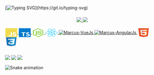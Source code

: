 ### <!--Olá, eu sou o Marcus/ Hi there, I'm Marcus :D-->

  [![Typing SVG](https://readme-typing-svg.herokuapp.com?font=Fira+Code&size=35&pause=1000&center=true&vCenter=true&width=1000&height=100&lines=Hi+Everyone+;I'm+Marcus+%3AD;Today+I'm++Javascript+Fullstack+Developer;Welcome+to+my+GitHub+profile;Check+out+the+projects!)](https://git.io/typing-svg)
  
###

<div align="center">
  <a href="https://github.com/marcus6n">
  <img width="50%" src="https://github-readme-stats.vercel.app/api?username=marcus6n&show_icons=true&theme=tokyonight&include_all_commits=true&count_private=true"/>
  <img width="42%" src="https://github-readme-stats.vercel.app/api/top-langs/?username=marcus6n&layout=compact&langs_count=7&theme=tokyonight"/>
</div>

<div style="display: inline_block"><br>
  <img align="center" alt="Marcus-Js" height="30" width="40" src="https://raw.githubusercontent.com/devicons/devicon/master/icons/javascript/javascript-plain.svg">
  <img align="center" alt="Marcus-Ts" height="30" width="40" src="https://raw.githubusercontent.com/devicons/devicon/master/icons/typescript/typescript-plain.svg">
  <img align="center" alt="Marcus-NodeJs" height="30" width="40" src="https://raw.githubusercontent.com/devicons/devicon/master/icons/nodejs/nodejs-original.svg">
  <img align="center" alt="Marcus-React" height="30" width="40" src="https://raw.githubusercontent.com/devicons/devicon/master/icons/react/react-original.svg">
  <img align="center" alt="Marcus-VueJs" height="30" width="40" src="https://cdn.jsdelivr.net/gh/devicons/devicon/icons/vuejs/vuejs-original.svg">
  <img align="center" alt="Marcus-AngularJs" height="30" width="40" src="https://cdn.jsdelivr.net/gh/devicons/devicon/icons/angularjs/angularjs-plain.svg">
  <img align="center" alt="Marcus-HTML" height="30" width="40" src="https://raw.githubusercontent.com/devicons/devicon/master/icons/html5/html5-original.svg">
  <img align="center" alt="Marcus-CSS" height="30" width="40" src="https://raw.githubusercontent.com/devicons/devicon/master/icons/css3/css3-original.svg">
</div>

 ##
 
 <div>
  <a href="https://instagram.com/marcusdeoliveiran" target="_blank"><img src="https://img.shields.io/badge/-Instagram-%23E4405F?style=for-the-badge&logo=instagram&logoColor=white" target="_blank"></a>
  <a href = "mailto:marcusdeoliveiraneves@gmail.com"><img src="https://img.shields.io/badge/-Gmail-%23333?style=for-the-badge&logo=gmail&logoColor=white" target="_blank"></a>
  <a href="https://www.linkedin.com/in/mvndeveloper/" target="_blank"><img src="https://img.shields.io/badge/-LinkedIn-%230077B5?style=for-the-badge&logo=linkedin&logoColor=white" target="_blank"></a>
  
  ![Snake animation](https://github.com/marcus6n/marcus6n/blob/output/github-contribution-grid-snake.svg)
  
</div>
